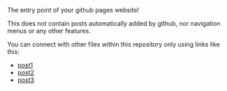 The entry point of your github pages website!

This does not contain posts automatically added by github, nor navigation menus or any other features.

You can connect with other files within this repository only using links like this:

- [post1](./markdown1.md)
- [post2](./markdown2.md)
- [post3](./markdown3.md)

